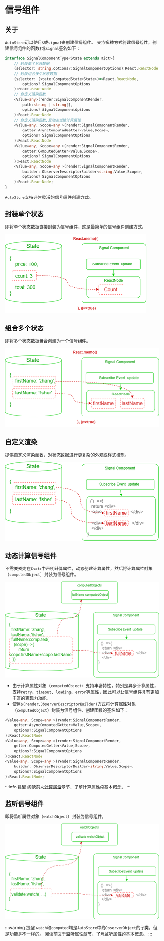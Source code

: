 # 信号组件

## 关于

`AutoStore`可以使用`$`或`signal`来创建信号组件。
支持多种方式创建信号组件，创建信号组件的函数`$`或`signal`签名如下：

```ts
interface SignalComponentType<State extends Dict>{
    // 封装单个状态数据
    (selector: string,options?:SignalComponentOptions):React.ReactNode
    // 封装组合多个状态数据
    (selector: (state:ComputedState<State>)=>React.ReactNode,
        options?:SignalComponentOptions
    ):React.ReactNode
    // 自定义渲染函数
    <Value=any>(render:SignalComponentRender,
        path:string | string[],
        options?:SignalComponentOptions
    ):React.ReactNode
    // 自定义渲染函数,且动态创建计算属性
    <Value=any, Scope=any >(render:SignalComponentRender,
        getter:AsyncComputedGetter<Value,Scope>,
        options?:SignalComponentOptions
    ):React.ReactNode
    <Value=any, Scope=any >(render:SignalComponentRender,
        getter:ComputedGetter<Value,Scope>,
        options?:SignalComponentOptions
    ):React.ReactNode
    <Value=any, Scope=any >(render:SignalComponentRender,
        builder: ObserverDescriptorBuilder<string,Value,Scope>,
        options?:SignalComponentOptions
    ):React.ReactNode;
}
```

`AutoStore`支持非常灵活的信号组件创建方式。

## 封装单个状态

即将单个状态数据直接封装为信号组件，这是最简单的信号组件创建方式。

![](./images/signal-from-state.drawio.png)


## 组合多个状态

即将多个状态数据组合创建为一个信号组件。

![](./images/signal-combind-state.drawio.png)


## 自定义渲染

提供自定义渲染函数，对状态数据进行更复杂的外观或样式控制。

![](./images/signal-custom-render.drawio.png)


## 动态计算信号组件

不需要预先在`State`中声明计算属性，动态创建计算属性，然后将计算属性对象（`computedObject`）封装为信号组件。

![](./images/signal-computed.drawio.png)

- 由于计算属性对象（`computedObject`）支持丰富特性，特别是异步计算属性，支持`retry`、`timeout`、`loading`、`error`等属性，因此可以让信号组件具有更加丰富的表现力功能。
- 使用`$(render,ObserverDescriptorBuilder)`方式将计算属性对象（`computedObject`）封装为信号组件。创建函数的签名如下：


```ts
<Value=any, Scope=any >(render:SignalComponentRender,
    getter:AsyncComputedGetter<Value,Scope>,
    options?:SignalComponentOptions
):React.ReactNode
<Value=any, Scope=any >(render:SignalComponentRender,
    getter:ComputedGetter<Value,Scope>,
    options?:SignalComponentOptions
):React.ReactNode
<Value=any, Scope=any >(render:SignalComponentRender,
    builder: ObserverDescriptorBuilder<string,Value,Scope>,
    options?:SignalComponentOptions
):React.ReactNode;
```

:::info 提醒
阅读前文[计算属性](/guide/computed/about)章节，了解计算属性的基本概念。
:::

## 监听信号组件

即将监听属性对象（`watchObject`）封装为信号组件。

![](./images/signal-watch.drawio.png)

:::warning 提醒 
`watch`和`computed`均是`AutoStore`中的`ObserverObject`的子类，但是功能是不一样的。
阅读前文于[监听属性](/guide/watch/about)章节，了解监听属性的基本概念。
:::

